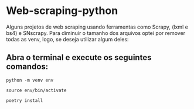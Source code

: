 # Web-scraping-python



Alguns projetos de web scraping usando ferramentas como Scrapy, (lxml e bs4) e SNscrapy. Para diminuir o tamanho dos arquivos optei por remover todas as venv, logo, se deseja utilizar algum deles:


## Abra o terminal e execute os seguintes comandos:

`python -m venv env`

`source env/bin/activate`

`poetry install`
